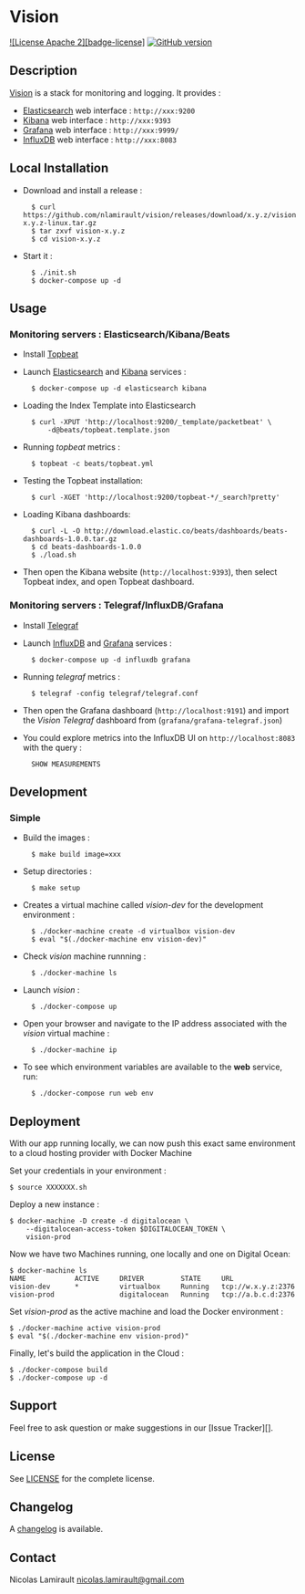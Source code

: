 # Vision

[![License Apache 2][badge-license]](LICENSE)
[![GitHub version](https://badge.fury.io/gh/nlamirault%2Fvision.svg)](https://badge.fury.io/gh/nlamirault%2Fvision)

## Description

[Vision][] is a stack for monitoring and logging. It provides :

* [Elasticsearch][] web interface : `http://xxx:9200`
* [Kibana][] web interface : `http://xxx:9393`
* [Grafana][] web interface : `http://xxx:9999/`
* [InfluxDB][] web interface : `http://xxx:8083`


## Local Installation

* Download and install a release :

        $ curl https://github.com/nlamirault/vision/releases/download/x.y.z/vision-x.y.z-linux.tar.gz
        $ tar zxvf vision-x.y.z
        $ cd vision-x.y.z

* Start it :

        $ ./init.sh
        $ docker-compose up -d

## Usage

### Monitoring servers : Elasticsearch/Kibana/Beats

* Install [Topbeat][]

* Launch [Elasticsearch][] and [Kibana][] services :

        $ docker-compose up -d elasticsearch kibana

* Loading the Index Template into Elasticsearch

        $ curl -XPUT 'http://localhost:9200/_template/packetbeat' \
            -d@beats/topbeat.template.json

* Running *topbeat* metrics :

        $ topbeat -c beats/topbeat.yml

* Testing the Topbeat installation:

        $ curl -XGET 'http://localhost:9200/topbeat-*/_search?pretty'

* Loading Kibana dashboards:

        $ curl -L -O http://download.elastic.co/beats/dashboards/beats-dashboards-1.0.0.tar.gz
        $ cd beats-dashboards-1.0.0
        $ ./load.sh

* Then open the Kibana website (`http://localhost:9393`), then select Topbeat index, and open Topbeat dashboard.


### Monitoring servers : Telegraf/InfluxDB/Grafana

* Install [Telegraf][]

* Launch [InfluxDB][] and [Grafana][] services :

        $ docker-compose up -d influxdb grafana

* Running *telegraf* metrics :

        $ telegraf -config telegraf/telegraf.conf

* Then open the Grafana dashboard (`http://localhost:9191`) and import the *Vision Telegraf* dashboard from (`grafana/grafana-telegraf.json`)

* You could explore metrics into the InfluxDB UI on `http://localhost:8083` with the query :

        SHOW MEASUREMENTS



## Development

### Simple

* Build the images :

        $ make build image=xxx

* Setup directories :

        $ make setup

* Creates a virtual machine called *vision-dev* for the development environment :

        $ ./docker-machine create -d virtualbox vision-dev
        $ eval "$(./docker-machine env vision-dev)"

* Check *vision* machine runnning :

        $ ./docker-machine ls

* Launch *vision* :

        $ ./docker-compose up

* Open your browser and navigate to the IP address associated with the
*vision* virtual machine :

        $ ./docker-machine ip

* To see which environment variables are available to the **web** service,
run:

        $ ./docker-compose run web env


## Deployment

With our app running locally, we can now push this exact same environment
to a cloud hosting provider with Docker Machine

Set your credentials in your environment :

    $ source XXXXXXX.sh

Deploy a new instance :

    $ docker-machine -D create -d digitalocean \
        --digitalocean-access-token $DIGITALOCEAN_TOKEN \
        vision-prod

Now we have two Machines running, one locally and one on Digital Ocean:

    $ docker-machine ls
    NAME            ACTIVE     DRIVER         STATE     URL
    vision-dev      *          virtualbox     Running   tcp://w.x.y.z:2376
    vision-prod                digitalocean   Running   tcp://a.b.c.d:2376

Set *vision-prod* as the active machine and load the Docker environment :

    $ ./docker-machine active vision-prod
    $ eval "$(./docker-machine env vision-prod)"

Finally, let's build the application in the Cloud :

    $ ./docker-compose build
    $ ./docker-compose up -d



## Support

Feel free to ask question or make suggestions in our [Issue Tracker][].


## License

See [LICENSE](LICENSE) for the complete license.


## Changelog

A [changelog](ChangeLog.md) is available.


## Contact

Nicolas Lamirault <nicolas.lamirault@gmail.com>



[Vision]: https://github.com/nlamirault/vision

[Docker]: https://www.docker.io
[Docker documentation]: http://docs.docker.io
[Docker Machine]:https://github.com/docker/machine
[Docker Complete]: https://github.com/docker/compose

[Kubernetes]: http://kubernetes.io
[Mesos]: http://mesos.apache.org/

[Elasticsearch]: http://www.elasticsearch.org
[Kibana]: http://www.elasticsearch.org/overview/kibana/
[Topbeat]: https://www.elastic.co/downloads/beats/topbeat
[ElasticSearchHead]: http://mobz.github.io/elasticsearch-head
[ElasticHQ]: http://www.elastichq.org
[Kopf]: https://github.com/lmenezes/elasticsearch-kopf

[Grafana]: http://grafana.org/

[InfluxDB]: http://influxdb.com
[Telegraf]: https://github.com/influxdb/telegraf

[Fluentd]: http://fluentd.org/
[Heka]: http://hekad.readthedocs.org/en/latest/

[Virtualbox]: https://www.virtualbox.org
[Vagrant]: http://downloads.vagrantup.com
